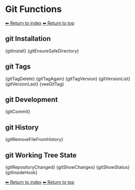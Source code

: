 # Git Functions

[⬅ Return to index](index.md)
[⬅ Return to top](../index.md)

## git Installation

{gitInstall}
{gitEnsureSafeDirectory}

## git Tags

{gitTagDelete}
{gitTagAgain}
{gitTagVersion}
{gitVersionList}
{gitVersionLast}
{veeGitTag}

## git Development

{gitCommit} 

## git History

{gitRemoveFileFromHistory}

## git Working Tree State

{gitRepositoryChanged}
{gitShowChanges}
{gitShowStatus}
{gitInsideHook}

[⬅ Return to index](index.md)
[⬅ Return to top](../index.md)
